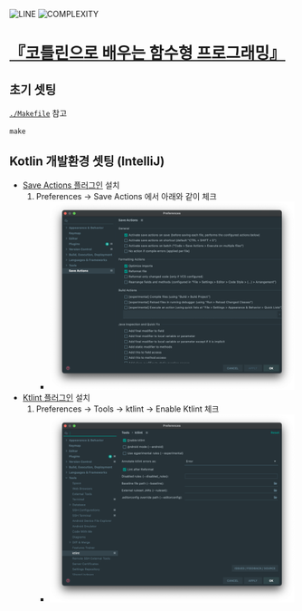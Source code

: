 ![LINE](https://img.shields.io/badge/line--coverage-58.89%25-orange.svg)
![COMPLEXITY](https://img.shields.io/badge/complexity-3.43-brightgreen.svg)

# [『코틀린으로 배우는 함수형 프로그래밍』](https://blog.insightbook.co.kr/2019/12/12/코틀린으로-배우는-함수형-프로그래밍/)

## 초기 셋팅

[`./Makefile`](./Makefile) 참고

```shell
make
```

## Kotlin 개발환경 셋팅 (IntelliJ)

- [Save Actions 플러그인](https://plugins.jetbrains.com/plugin/7642-save-actions) 설치
    1. Preferences -> Save Actions 에서 아래와 같이 체크
        - <img src="./img/save-actions.png" width="1094" alt="Save Actions" />
- [Ktlint 플러그인](https://plugins.jetbrains.com/plugin/15057-ktlint-unofficial-) 설치
    1. Preferences -> Tools -> ktlint -> Enable Ktlint 체크
        - <img src="./img/ktlint.png" width="1094" alt="Enable Ktlint" />
